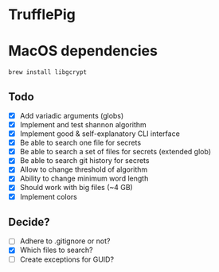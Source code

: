 # TrufflePig

# MacOS dependencies

```
brew install libgcrypt
```

## Todo

- [x] Add variadic arguments (globs)
- [x] Implement and test shannon algorithm
- [x] Implement good & self-explanatory CLI interface
- [x] Be able to search one file for secrets
- [x] Be able to search a set of files for secrets (extended glob)
- [x] Be able to search git history for secrets
- [x] Allow to change threshold of algorithm
- [x] Ability to change minimum word length
- [x] Should work with big files (~4 GB)
- [x] Implement colors

## Decide?

- [ ] Adhere to .gitignore or not?
- [x] Which files to search?
- [ ] Create exceptions for GUID?
